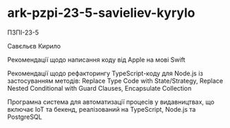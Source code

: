 # ark-pzpi-23-5-savieliev-kyrylo

ПЗПІ-23-5

Савєльєв Кирило

Рекомендації щодо написання коду від Apple на мові Swift

Рекомендації щодо рефакторингу TypeScript-коду для Node.js із застосуванням методів: Replace Type Code with State/Strategy, Replace Nested Conditional with Guard Clauses, Encapsulate Collection

Програмна система для автоматизації процесів у видавництвах, що включає IoT та бекенд, реалізований на TypeScript, Node.js та PostgreSQL
